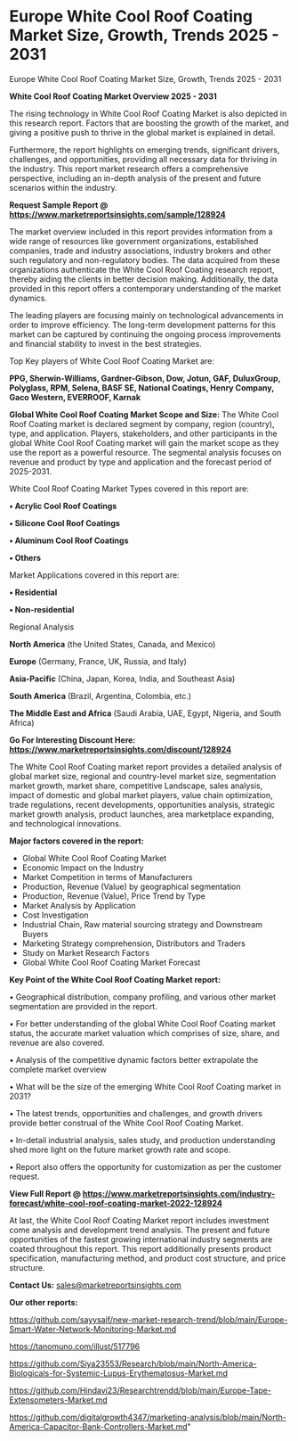 # Europe White Cool Roof Coating Market Size, Growth, Trends 2025 - 2031
Europe White Cool Roof Coating Market Size, Growth, Trends 2025 - 2031

<Strong> White Cool Roof Coating Market Overview 2025 - 2031</strong>

The rising technology in White Cool Roof Coating Market is also depicted in this research report. Factors that are boosting the growth of the market, and giving a positive push to thrive in the global market is explained in detail.

Furthermore, the report highlights on emerging trends, significant drivers, challenges, and opportunities, providing all necessary data for thriving in the industry. This report market research offers a comprehensive perspective, including an in-depth analysis of the present and future scenarios within the industry.

<strong>Request Sample Report @ <a href=https://www.marketreportsinsights.com/sample/128924>https://www.marketreportsinsights.com/sample/128924</a></strong>

The market overview included in this report provides information from a wide range of resources like government organizations, established companies, trade and industry associations, industry brokers and other such regulatory and non-regulatory bodies. The data acquired from these organizations authenticate the White Cool Roof Coating research report, thereby aiding the clients in better decision making. Additionally, the data provided in this report offers a contemporary understanding of the market dynamics.

The leading players are focusing mainly on technological advancements in order to improve efficiency. The long-term development patterns for this market can be captured by continuing the ongoing process improvements and financial stability to invest in the best strategies.

Top Key players of White Cool Roof Coating Market are:

<strong>PPG, Sherwin-Williams, Gardner-Gibson, Dow, Jotun, GAF, DuluxGroup, Polyglass, RPM, Selena, BASF SE, National Coatings, Henry Company, Gaco Western, EVERROOF, Karnak</strong>

<strong><b>Global White Cool Roof Coating Market Scope and Size:</b></strong>
The White Cool Roof Coating market is declared segment by company, region (country), type, and application. Players, stakeholders, and other participants in the global White Cool Roof Coating market will gain the market scope as they use the report as a powerful resource. The segmental analysis focuses on revenue and product by type and application and the forecast period of 2025-2031.

White Cool Roof Coating Market Types covered in this report are:

<strong>• Acrylic Cool Roof Coatings

• Silicone Cool Roof Coatings

• Aluminum Cool Roof Coatings

• Others</strong>

Market Applications covered in this report are:

<strong>• Residential

• Non-residential</strong> 

Regional Analysis

<strong>North America</strong> (the United States, Canada, and Mexico)

<strong>Europe</strong> (Germany, France, UK, Russia, and Italy)

<strong>Asia-Pacific</strong> (China, Japan, Korea, India, and Southeast Asia)

<strong>South America</strong> (Brazil, Argentina, Colombia, etc.)

<strong>The Middle East and Africa</strong> (Saudi Arabia, UAE, Egypt, Nigeria, and South Africa)

<strong>Go For Interesting Discount Here: <a href=https://www.marketreportsinsights.com/discount/128924>https://www.marketreportsinsights.com/discount/128924</a></strong>

The White Cool Roof Coating market report provides a detailed analysis of global market size, regional and country-level market size, segmentation market growth, market share, competitive Landscape, sales analysis, impact of domestic and global market players, value chain optimization, trade regulations, recent developments, opportunities analysis, strategic market growth analysis, product launches, area marketplace expanding, and technological innovations.

<strong><b>Major factors covered in the report:</b></strong>
<ul>
  <li>Global White Cool Roof Coating Market </li>
  <li>Economic Impact on the Industry</li>
  <li>Market Competition in terms of Manufacturers</li>
  <li>Production, Revenue (Value) by geographical segmentation</li>
  <li>Production, Revenue (Value), Price Trend by Type</li>
  <li>Market Analysis by Application</li>
  <li>Cost Investigation</li>
  <li>Industrial Chain, Raw material sourcing strategy and Downstream Buyers</li>
  <li>Marketing Strategy comprehension, Distributors and Traders</li>
  <li>Study on Market Research Factors</li>
  <li>Global White Cool Roof Coating Market Forecast</li>
</ul>

<strong><b>Key Point of the White Cool Roof Coating Market report:</b></strong>

• Geographical distribution, company profiling, and various other market segmentation are provided in the report.

• For better understanding of the global White Cool Roof Coating market status, the accurate market valuation which comprises of size, share, and revenue are also covered.

• Analysis of the competitive dynamic factors better extrapolate the complete market overview

• What will be the size of the emerging White Cool Roof Coating market in 2031?

• The latest trends, opportunities and challenges, and growth drivers provide better construal of the White Cool Roof Coating Market.

• In-detail industrial analysis, sales study, and production understanding shed more light on the future market growth rate and scope.

• Report also offers the opportunity for customization as per the customer request.

<strong><b>View Full Report @ <a href=https://www.marketreportsinsights.com/industry-forecast/white-cool-roof-coating-market-2022-128924>https://www.marketreportsinsights.com/industry-forecast/white-cool-roof-coating-market-2022-128924</a></b></strong>


At last, the White Cool Roof Coating Market report includes investment come analysis and development trend analysis. The present and future opportunities of the fastest growing international industry segments are coated throughout this report. This report additionally presents product specification, manufacturing method, and product cost structure, and price structure.

<strong>Contact Us:</strong>
sales@marketreportsinsights.com

<strong>Our other reports:</strong>

<a href=https://github.com/sayysaif/new-market-research-trend/blob/main/Europe-Smart-Water-Network-Monitoring-Market.md>https://github.com/sayysaif/new-market-research-trend/blob/main/Europe-Smart-Water-Network-Monitoring-Market.md</a>

<a href=https://tanomuno.com/illust/517796>https://tanomuno.com/illust/517796</a>

<a href=https://github.com/Siya23553/Research/blob/main/North-America-Biologicals-for-Systemic-Lupus-Erythematosus-Market.md>https://github.com/Siya23553/Research/blob/main/North-America-Biologicals-for-Systemic-Lupus-Erythematosus-Market.md</a>

<a href=https://github.com/Hindavi23/Researchtrendd/blob/main/Europe-Tape-Extensometers-Market.md>https://github.com/Hindavi23/Researchtrendd/blob/main/Europe-Tape-Extensometers-Market.md</a>

<a href=https://github.com/digitalgrowth4347/marketing-analysis/blob/main/North-America-Capacitor-Bank-Controllers-Market.md>https://github.com/digitalgrowth4347/marketing-analysis/blob/main/North-America-Capacitor-Bank-Controllers-Market.md</a>"
